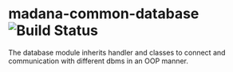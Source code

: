 # madana-common-database ![Build Status](https://intranet.madana.io/bamboo/plugins/servlet/wittified/build-status/MC-MCDB)

The database module inherits handler and classes to connect and communication with different dbms in an OOP manner.

